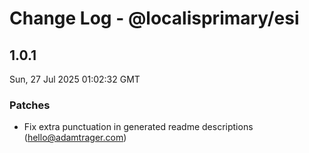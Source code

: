 # Change Log - @localisprimary/esi

<!-- This log was last generated on Sun, 27 Jul 2025 01:02:32 GMT and should not be manually modified. -->

<!-- Start content -->

## 1.0.1

Sun, 27 Jul 2025 01:02:32 GMT

### Patches

- Fix extra punctuation in generated readme descriptions (hello@adamtrager.com)
